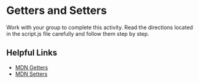 # Getters and Setters

Work with your group to complete this activity. Read the directions located in the script.js file carefully and follow them step by step.

## Helpful Links

- [MDN Getters](https://developer.mozilla.org/en-US/docs/Web/JavaScript/Reference/Functions/get)
- [MDN Setters](https://developer.mozilla.org/en-US/docs/Web/JavaScript/Reference/Functions/get)